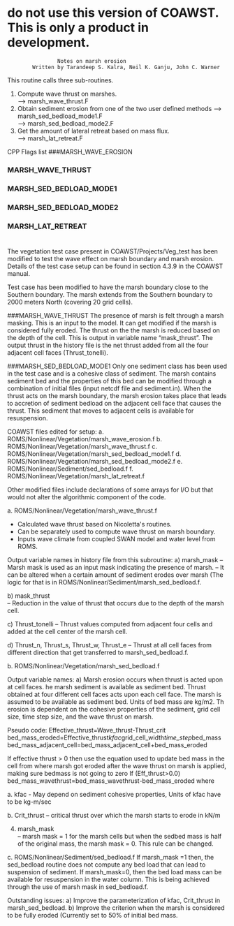 # do not use this version of COAWST. This is only a product in development.

					Notes on marsh erosion
			Written by Tarandeep S. Kalra, Neil K. Ganju, John C. Warner 

This routine calls three sub-routines.                              
 1. Compute wave thrust on marshes.                                 
    --> marsh_wave_thrust.F                                         
 2. Obtain sediment erosion from one of the two user defined methods
    --> marsh_sed_bedload_mode1.F                                   
    --> marsh_sed_bedload_mode2.F                                   
 3. Get the amount of lateral retreat based on mass flux.           
    --> marsh_lat_retreat.F                                         

CPP Flags list
###MARSH_WAVE_EROSION
### MARSH_WAVE_THRUST
### MARSH_SED_BEDLOAD_MODE1
### MARSH_SED_BEDLOAD_MODE2
### MARSH_LAT_RETREAT
#

The vegetation test case present in COAWST/Projects/Veg_test has been modified to test the wave effect on marsh boundary and marsh erosion. Details of the test case setup can be found in section 4.3.9 in the COAWST manual. 

Test case has been modified to have the marsh boundary close to the Southern boundary. The marsh extends from the Southern boundary to 2000 meters North (covering 20 grid cells).  

###MARSH_WAVE_THRUST 
The presence of marsh is felt through a marsh masking. This is an input to the model. It can get modified if the marsh is considered fully eroded. The thrust on the the marsh is reduced based on the depth of the cell. This is output in variable name “mask_thrust”. The output thrust in the history file is the net thrust added from all the four adjacent cell faces (Thrust_tonelli).

###MARSH_SED_BEDLOAD_MODE1
Only one sediment class has been used in the test case and is a cohesive class of sediment. The marsh  contains sediment bed and the properties of this bed can be modified through a combination of initial files (input netcdf file and sediment.in). When the thrust acts on the marsh boundary, the marsh erosion takes place that leads to accretion of sediment bedload on the adjacent cell face that causes the thrust. This sediment that moves to adjacent cells is available for resuspension. 

COAWST files edited for setup: 
a. ROMS/Nonlinear/Vegetation/marsh_wave_erosion.f
b. ROMS/Nonlinear/Vegetation/marsh_wave_thrust.f
c. ROMS/Nonlinear/Vegetation/marsh_sed_bedload_mode1.f
d. ROMS/Nonlinear/Vegetation/marsh_sed_bedload_mode2.f
e. ROMS/Nonlinear/Sediment/sed_bedload.f
f. ROMS/Nonlinear/Vegetation/marsh_lat_retreat.f

Other modified files include declarations of some arrays for I/O but that would not alter the algorithmic component of the code. 

 
a. ROMS/Nonlinear/Vegetation/marsh_wave_thrust.f
- Calculated wave thrust based on Nicoletta's routines.
- Can be separately used to compute wave thrust on marsh boundary.  
- Inputs wave climate from coupled SWAN model and water level from ROMS.

Output variable names in history file from this subroutine:
a) marsh_mask 
– Marsh mask is used as an input mask indicating the presence of marsh.
– It can be altered when a certain amount of sediment erodes over marsh (The logic for that is in ROMS/Nonlinear/Sediment/marsh_sed_bedload.f.

b)  mask_thrust                   
– Reduction in the value of thrust that occurs due to the depth of the marsh cell. 


c) Thrust_tonelli
– Thrust values computed from adjacent four cells and added at the cell center of the marsh cell. 

d) Thrust_n, Thrust_s, Thrust_w, Thrust_e
– Thrust at all cell faces from different direction that get transferred to marsh_sed_bedload.f.

b. ROMS/Nonlinear/Vegetation/marsh_sed_bedload.f

Output variable names:
a) Marsh erosion occurs when thrust is acted upon at cell faces. he marsh sediment is available as sediment bed. Thrust obtained at four different cell faces acts upon each cell face. The marsh is assumed to be available as sediment bed. Units of bed mass are kg/m2. Th erosion is dependent on the cohesive properties of the sediment, grid cell size, time step size, and the wave thrust on marsh. 

Pseudo code: 
Effective_thrust=Wave_thrust-Thrust_crit 
bed_mass_eroded=Effective_thrust*kfac*grid_cell_width*time_step*bed_mass
bed_mass_adjacent_cell=bed_mass_adjacent_cell+bed_mass_eroded
        
If effective thrust > 0 then use the equation used to update bed mass in the cell from where 	marsh got eroded after the wave thrust on marsh is applied, making sure bedmass is not going 	to zero
If (Eff_thrust>0.0)
   bed_mass_wavethrust=bed_mass_wavethrust-bed_mass_eroded
where

a. kfac - May depend on sediment cohesive properties, Units of kfac have to be kg-m/sec 

b. Crit_thrust – critical thrust over which the marsh starts to erode in kN/m

4. marsh_mask  
– marsh mask = 1 for the marsh cells but when the sedbed mass is half of the original mass, the marsh mask = 0. This rule can be changed.

c. ROMS/Nonlinear/Sediment/sed_bedload.f
If marsh_mask =1 then, the sed_bedload routine does not compute any bed load that can lead to suspension of sediment. If marsh_mask=0, then the bed load mass can be available for resuspension in the water column. This is being achieved through the use of marsh mask in sed_bedload.f. 
 

Outstanding issues:
a) Improve the parameterization of kfac, Crit_thrust in marsh_sed_bedload.
b) Improve the criterion when the marsh is considered to be fully eroded (Currently set to 50% of initial bed mass.   
